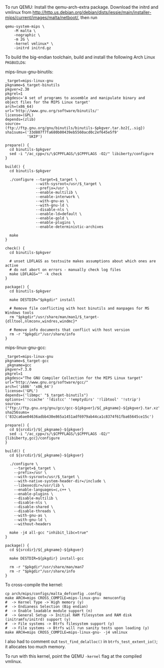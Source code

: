 To run QEMU: Install the qemu-arch-extra package. Download the initrd and
vmlinux from http://http.us.debian.org/debian/dists/jessie/main/installer-mips/current/images/malta/netboot/,
then run

```
qemu-system-mips \
	-M malta \
	-nographic \
	-m 2G \
	-kernel vmlinux* \
	-initrd initrd.gz
```

To build the big-endian toolchain, build and install the following Arch Linux
`PKGBUILD`s:


mips-linux-gnu-binutils:

```
_target=mips-linux-gnu
pkgname=$_target-binutils
pkgver=2.30
pkgrel=1
pkgdesc='A set of programs to assemble and manipulate binary and object files for the MIPS Linux target'
arch=(x86_64)
url='http://www.gnu.org/software/binutils/'
license=(GPL)
depends=(zlib)
source=(ftp://ftp.gnu.org/gnu/binutils/binutils-$pkgver.tar.bz2{,.sig})
sha1sums=('33d807f7fa680b00439eb5560acd0c2ef645e5f9'
          'SKIP')

prepare() {
  cd binutils-$pkgver
  sed -i "/ac_cpp=/s/\$CPPFLAGS/\$CPPFLAGS -O2/" libiberty/configure
}

build() {
  cd binutils-$pkgver

  ./configure --target=$_target \
              --with-sysroot=/usr/$_target \
              --prefix=/usr \
              --enable-multilib \
              --enable-interwork \
              --with-gnu-as \
              --with-gnu-ld \
              --disable-nls \
              --enable-ld=default \
              --enable-gold \
              --enable-plugins \
              --enable-deterministic-archives

  make
}

check() {
  cd binutils-$pkgver
  
  # unset LDFLAGS as testsuite makes assumptions about which ones are active
  # do not abort on errors - manually check log files
  make LDFLAGS="" -k check
}

package() {
  cd binutils-$pkgver

  make DESTDIR="$pkgdir" install

  # Remove file conflicting with host binutils and manpages for MS Windows tools
  rm "$pkgdir"/usr/share/man/man1/$_target-{dlltool,nlmconv,windres,windmc}*

  # Remove info documents that conflict with host version
  rm -r "$pkgdir"/usr/share/info
}
```

mips-linux-gnu-gcc:

```
_target=mips-linux-gnu
pkgname=$_target-gcc
_pkgname=gcc
pkgver=7.3.0
pkgrel=1
pkgdesc="The GNU Compiler Collection for the MIPS Linux target"
url="http://www.gnu.org/software/gcc/"
arch=('i686' 'x86_64')
license=('GPL')
depends=('libmpc' "$_target-binutils")
options=('!ccache' '!distcc' '!emptydirs' '!libtool' '!strip')
source=("ftp://ftp.gnu.org/gnu/gcc/gcc-${pkgver}/${_pkgname}-${pkgver}.tar.xz")
sha256sums=('832ca6ae04636adbb430e865a1451adf6979ab44ca1c8374f61fba65645ce15c')

prepare() {
  cd ${srcdir}/${_pkgname}-${pkgver}
  sed -i "/ac_cpp=/s/\$CPPFLAGS/\$CPPFLAGS -O2/" {libiberty,gcc}/configure
}

build() {
  cd ${srcdir}/${_pkgname}-${pkgver}

  ./configure \
    --target=$_target \
    --prefix=/usr \
    --with-sysroot=/usr/$_target \
    --with-native-system-header-dir=/include \
    --libexecdir=/usr/lib \
    --enable-languages=c,c++ \
    --enable-plugins \
    --disable-multilib \
    --disable-nls \
    --disable-shared \
    --disable-threads \
    --with-gnu-as \
    --with-gnu-ld \
    --without-headers

  make -j4 all-gcc "inhibit_libc=true"
}

package() {
  cd ${srcdir}/${_pkgname}-${pkgver}

  make DESTDIR=${pkgdir} install-gcc

  rm -r "$pkgdir"/usr/share/man/man7
  rm -r "$pkgdir"/usr/share/info
}
```

To cross-compile the kernel: 

```
cp arch/mips/configs/malta_defconfig .config
make ARCH=mips CROSS_COMPILE=mips-linux-gnu- menuconfig
#  -> Kernel Type -> High memory (y)
#  -> Endianess Selection (Big endian)
#  -> Enable loadable module support (n)
#  -> General Setup -> Initial RAM filesystem and RAM disk (initramfs/initrd) support (y)
#  -> File systems -> Btrfs filesystem support (y)
#  -> File systems -> Btrfs will run sanity tests upon loading (y)
make ARCH=mips CROSS_COMPILE=mips-linux-gnu- -j4 vmlinux
```

I also had to comment out `test_find_delalloc()` in `btrfs_test_extent_io()`;
it allocates too much memory.

To run with this kernel, point the QEMU `-kernel` flag at the compiled vmlinux.

